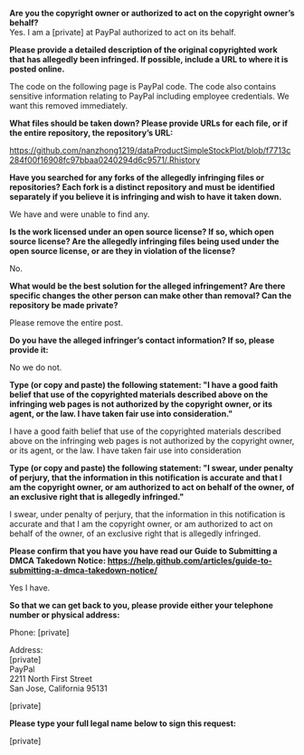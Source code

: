 **Are you the copyright owner or authorized to act on the copyright owner’s behalf?**  
Yes. I am a [private] at PayPal authorized to act on its behalf.

**Please provide a detailed description of the original copyrighted work that has allegedly been infringed. If possible, include a URL to where it is posted online.**  

The code on the following page is PayPal code. The code also contains sensitive information relating to PayPal including employee credentials. We want this removed immediately.

**What files should be taken down? Please provide URLs for each file, or if the entire repository, the repository’s URL:**  

https://github.com/nanzhong1219/dataProductSimpleStockPlot/blob/f7713c284f00f16908fc97bbaa0240294d6c9571/.Rhistory

**Have you searched for any forks of the allegedly infringing files or repositories? Each fork is a distinct repository and must be identified separately if you believe it is infringing and wish to have it taken down.**  

We have and were unable to find any.

**Is the work licensed under an open source license? If so, which open source license? Are the allegedly infringing files being used under the open source license, or are they in violation of the license?**  

No.

**What would be the best solution for the alleged infringement? Are there specific changes the other person can make other than removal? Can the repository be made private?**  

Please remove the entire post.

**Do you have the alleged infringer’s contact information? If so, please provide it:**  

No we do not.

**Type (or copy and paste) the following statement: "I have a good faith belief that use of the copyrighted materials described above on the infringing web pages is not authorized by the copyright owner, or its agent, or the law. I have taken fair use into consideration."**  

I have a good faith belief that use of the copyrighted materials described above on the infringing web pages is not authorized by the copyright owner, or its agent, or the law. I have taken fair use into consideration

**Type (or copy and paste) the following statement: "I swear, under penalty of perjury, that the information in this notification is accurate and that I am the copyright owner, or am authorized to act on behalf of the owner, of an exclusive right that is allegedly infringed."**  

I swear, under penalty of perjury, that the information in this notification is accurate and that I am the copyright owner, or am authorized to act on behalf of the owner, of an exclusive right that is allegedly infringed.

**Please confirm that you have you have read our Guide to Submitting a DMCA Takedown Notice: https://help.github.com/articles/guide-to-submitting-a-dmca-takedown-notice/**  

Yes I have.

**So that we can get back to you, please provide either your telephone number or physical address:**  

Phone: [private]  

Address:   
[private]  
PayPal   
2211 North First Street   
San Jose, California 95131  

[private]  

**Please type your full legal name below to sign this request:**

[private]  
